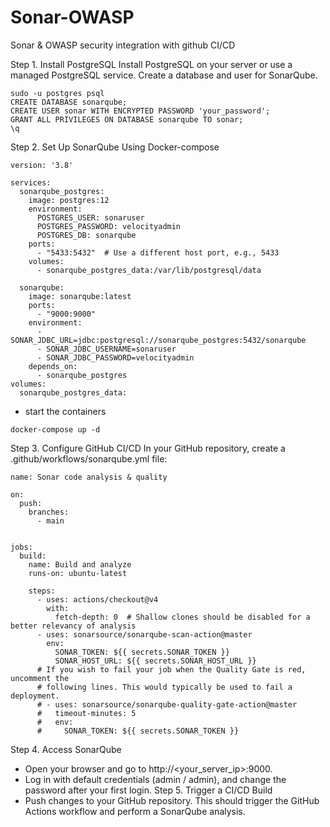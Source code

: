 # Sonar-OWASP
Sonar &amp; OWASP security integration with github CI/CD 

Step 1. Install PostgreSQL
Install PostgreSQL on your server or use a managed PostgreSQL service.
Create a database and user for SonarQube.
```
sudo -u postgres psql
CREATE DATABASE sonarqube;
CREATE USER sonar WITH ENCRYPTED PASSWORD 'your_password';
GRANT ALL PRIVILEGES ON DATABASE sonarqube TO sonar;
\q
```
Step 2. Set Up SonarQube
Using Docker-compose
```
version: '3.8'

services:
  sonarqube_postgres:
    image: postgres:12
    environment:
      POSTGRES_USER: sonaruser
      POSTGRES_PASSWORD: velocityadmin
      POSTGRES_DB: sonarqube
    ports:
      - "5433:5432"  # Use a different host port, e.g., 5433
    volumes:
      - sonarqube_postgres_data:/var/lib/postgresql/data

  sonarqube:
    image: sonarqube:latest
    ports:
      - "9000:9000"
    environment:
      - SONAR_JDBC_URL=jdbc:postgresql://sonarqube_postgres:5432/sonarqube
      - SONAR_JDBC_USERNAME=sonaruser
      - SONAR_JDBC_PASSWORD=velocityadmin
    depends_on:
      - sonarqube_postgres
volumes:
  sonarqube_postgres_data:
```
- start the containers
```
docker-compose up -d
```
Step 3. Configure GitHub CI/CD
In your GitHub repository, create a .github/workflows/sonarqube.yml file:
```
name: Sonar code analysis & quality

on:
  push:
    branches:
      - main


jobs:
  build:
    name: Build and analyze
    runs-on: ubuntu-latest
    
    steps:
      - uses: actions/checkout@v4
        with:
          fetch-depth: 0  # Shallow clones should be disabled for a better relevancy of analysis
      - uses: sonarsource/sonarqube-scan-action@master
        env:
          SONAR_TOKEN: ${{ secrets.SONAR_TOKEN }}
          SONAR_HOST_URL: ${{ secrets.SONAR_HOST_URL }}
      # If you wish to fail your job when the Quality Gate is red, uncomment the
      # following lines. This would typically be used to fail a deployment.
      # - uses: sonarsource/sonarqube-quality-gate-action@master
      #   timeout-minutes: 5
      #   env:
      #     SONAR_TOKEN: ${{ secrets.SONAR_TOKEN }}
```
Step 4. Access SonarQube
- Open your browser and go to http://<your_server_ip>:9000.
- Log in with default credentials (admin / admin), and change the password after your first login.
Step 5. Trigger a CI/CD Build
- Push changes to your GitHub repository. This should trigger the GitHub Actions workflow and perform a SonarQube analysis.
